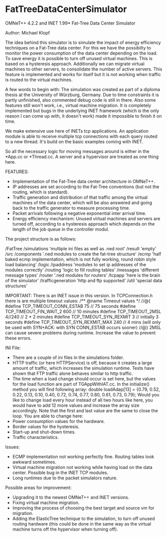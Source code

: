 FatTreeDataCenterSimulator
==========================

OMNeT++ 4.2.2 and INET 1.99* Fat-Tree Data Center Simulator

Author: Michael Klopf

The idea behind this simulator is to simulate the impact of energy efficiency techniques on
a Fat-Tree data center. For this we have the possibilty to monitor the power consumption of
the data center depending on the load. To save energy it is possible to turn off unused
virtual machines. This is based on a hysteresis approach. Additionally we can migrate virtual
machines to other servers, to consolidate the number of active servers. This feature is
implemented and works for itself but it is not working when traffic is routed to the virtual
machines.

A few words to begin with:
The simulation was created as part of a diploma thesis at the University of Würzburg, Germany.
Due to time constraints it is partly unfinished, also commented debug code is still in there.
Also some features still won't work, i.e., virtual machine migration. It is completely 
implemented but bugs in the underlying INET framework (which is the only reason I can come up
with, it doesn't work) made it impossible to finish it on time.

We make extensive use here of INETs tcp applications. An application module is able to receive
multiple tcp connections with each query routed to a new thread. It's build on the basic examples
coming with INET.

So all the necessary logic for moving messages around is either in the *App.cc or *Thread.cc.
A server and a hypervisor are treated as one thing here.

FEATURES:
- Implementation of the Fat-Tree data center architecture in OMNeT++.
- IP addresses are set according to the Fat-Tree conventions (but not the routing, which is standard).
- Traffic generation and distribution of that traffic among the virtual machines of the data center, which
  will be also answered and going back to the traffic generator to measure processing time.
- Packet arrivals following a negative exponential inter arrival time.
- Energy efficiency mechanism: Unused virtual machines and servers are turned off, according to a
  hysteresis approach which depends on the length of the job queue in the controller modul.

The project structure is as follows:

/FatTree
    /simulations
        'multiple ini files as well as .ned root'
        /result
            'empty'
    /src
        /components
            '.ned modules to create the fat-tree structure'
        /ecmp
            'half baked ecmp implementation, which is not fully working, round robin style load balancing'
        /logic
            /ipaddress
                'modules to set ip addresses of the modules correctly'
            /routing
                'logic to fill routing tables'
        /messages
            'different message types'
        /router
            '.ned modules for routers'
        /tcpapp
            'here is the brain of the simulator'
        /trafficgeneration
            'http and ftp supported'
        /util
            'special data structures'

IMPORTANT:
There is an INET issue in this version. In TCPConnection.h there is are multiple timeout values:
/** @name Timeout values */
//@{
#define TCP_TIMEOUT_CONN_ESTAB    75    // 75 seconds
#define TCP_TIMEOUT_FIN_WAIT_2   600    // 10 minutes
#define TCP_TIMEOUT_2MSL         4//240    // 2 * 2 minutes
#define TCP_TIMEOUT_SYN_REXMIT     3    // initially 3 seconds
#define TCP_TIMEOUT_SYN_REXMIT_MAX 240  // 4 mins (will only be used with SYN+ACK: with SYN CONN_ESTAB occurs sooner)
//@}
2MSL can cause severe problems during runtime. Increase the value to prevent these errors.

INI File:
- There are a couple of ini files in the simulations folder.
- HTTP traffic (or here HTTPService) is off, because it creates a large amount of traffic, which increases the simulation runtime.
  Tests have shown that FTP traffic alone behaves similar to http traffic.
- The time when a load change should occur is set here, but the values for the load function are part of TGAppWithIAT.cc.
  In the initialize() method you will find following array:
  double loadAdap[13] = {0.79, 0.52, 0.22, 0.13, 0.10, 0.40, 0.72, 0.74, 0.77, 0.80, 0.61, 0.73, 0.79};
  Would you like to change load every hour instead of all two hours like here, you would have to add 12 more values and increase
  the array size accordingly. Note that the first and last value are the same to close the loop.
You are able to change here:
- Power consumption values for the hardware.
- Border values for the hysteresis.
- Start-up and shut-down times.
- Traffic characteristics.

Issues:
- ECMP implementation not working perfectly fine. Routing tables look awkward sometimes.
- Virtual machine migration not working while having load on the data center. Possible bug in the INET
  TCP modules.
- Long runtimes due to the packet simulators nature.

Possible areas for improvement:
- Upgrading it to the newest OMNeT++ and INET versions.
- Fixing virtual machine migration.
- Improving the process of choosing the best target and source vm for migration.
- Adding the ElasticTree technique to the simulation, to turn off unused routing hardware (this could be done in the same
  way as the virtual machine turns off the hypervisor when turning off).
  
